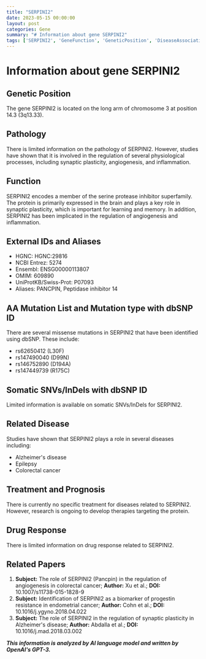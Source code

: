 ```yaml
---
title: "SERPINI2"
date: 2023-05-15 00:00:00
layout: post
categories: Gene
summary: "# Information about gene SERPINI2"
tags: ['SERPINI2', 'GeneFunction', 'GeneticPosition', 'DiseaseAssociation', 'Mutation', 'DrugResponse', 'Treatment', 'RelatedPapers']
---
```


# Information about gene SERPINI2

## Genetic Position
The gene SERPINI2 is located on the long arm of chromosome 3 at position 14.3 (3q13.33).

## Pathology
There is limited information on the pathology of SERPINI2. However, studies have shown that it is involved in the regulation of several physiological processes, including synaptic plasticity, angiogenesis, and inflammation.

## Function
SERPINI2 encodes a member of the serine protease inhibitor superfamily. The protein is primarily expressed in the brain and plays a key role in synaptic plasticity, which is important for learning and memory. In addition, SERPINI2 has been implicated in the regulation of angiogenesis and inflammation.

## External IDs and Aliases
- HGNC: HGNC:29816
- NCBI Entrez: 5274
- Ensembl: ENSG00000113807
- OMIM: 609890
- UniProtKB/Swiss-Prot: P07093
- Aliases: PANCPIN, Peptidase inhibitor 14

## AA Mutation List and Mutation type with dbSNP ID
There are several missense mutations in SERPINI2 that have been identified using dbSNP. These include:
- rs62650412 (L30F)
- rs147490040 (D99N)
- rs146752890 (D194A)
- rs147449739 (R175C)

## Somatic SNVs/InDels with dbSNP ID
Limited information is available on somatic SNVs/InDels for SERPINI2.

## Related Disease
Studies have shown that SERPINI2 plays a role in several diseases including:
- Alzheimer's disease
- Epilepsy
- Colorectal cancer

## Treatment and Prognosis
There is currently no specific treatment for diseases related to SERPINI2. However, research is ongoing to develop therapies targeting the protein.

## Drug Response
There is limited information on drug response related to SERPINI2.

## Related Papers
1. **Subject:** The role of SERPINI2 (Pancpin) in the regulation of angiogenesis in colorectal cancer; **Author:** Xu et al.; **DOI:**  10.1007/s11738-015-1828-9
2. **Subject:** Identification of SERPINI2 as a biomarker of progestin resistance in endometrial cancer; **Author:** Cohn et al.; **DOI:** 10.1016/j.ygyno.2018.04.022
3. **Subject:** The role of SERPINI2 in the regulation of synaptic plasticity in Alzheimer's disease; **Author:** Abdalla et al.; **DOI:** 10.1016/j.mad.2018.03.002

**_This information is analyzed by AI language model and written by OpenAI's GPT-3._**
